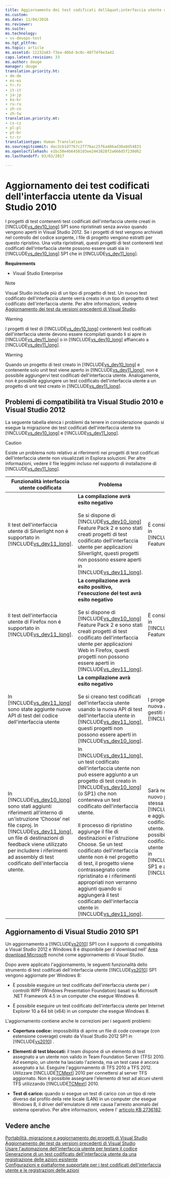```yaml
---
title: Aggiornamento dei test codificati dell&quot;interfaccia utente da Visual Studio 2010 | Microsoft Docs
ms.custom: 
ms.date: 11/04/2016
ms.reviewer: 
ms.suite: 
ms.technology:
- vs-devops-test
ms.tgt_pltfrm: 
ms.topic: article
ms.assetid: 11232a83-73ea-46bd-bc0c-46f74f6e3a42
caps.latest.revision: 33
ms.author: douge
manager: douge
translation.priority.ht:
- de-de
- es-es
- fr-fr
- it-it
- ja-jp
- ko-kr
- ru-ru
- zh-cn
- zh-tw
translation.priority.mt:
- cs-cz
- pl-pl
- pt-br
- tr-tr
translationtype: Human Translation
ms.sourcegitcommit: dac3cb1d7767c2ff76ac25f6a486ad30a8d54831
ms.openlocfilehash: e1bc50e4b6458103ee2443828f2a666d5f230d62
ms.lasthandoff: 03/03/2017

---
```

# <a name="upgrading-coded-ui-tests-from-visual-studio-2010"></a>Aggiornamento dei test codificati dell'interfaccia utente da Visual Studio 2010
I progetti di test contenenti test codificati dell'interfaccia utente creati in [!INCLUDE[vs_dev10_long](../code-quality/includes/vs_dev10_long_md.md)] SP1 sono ripristinati senza avviso quando vengono aperti in Visual Studio 2012. Se i progetti di test vengono archiviati nel controllo del codice sorgente, i file di progetto vengono estratti per questo ripristino. Una volta ripristinati, questi progetti di test contenenti test codificati dell'interfaccia utente possono essere usati sia in [!INCLUDE[vs_dev10_long](../code-quality/includes/vs_dev10_long_md.md)] SP1 che in [!INCLUDE[vs_dev11_long](../data-tools/includes/vs_dev11_long_md.md)].  
  
 **Requirements**  
  
-   Visual Studio Enterprise  
  
> [!NOTE]
>  Visual Studio include più di un tipo di progetto di test. Un nuovo test codificato dell'interfaccia utente verrà creato in un tipo di progetto di test codificato dell'interfaccia utente. Per altre informazioni, vedere [Aggiornamento dei test da versioni precedenti di Visual Studio](http://msdn.microsoft.com/en-us/e9c8b7f6-bd72-448e-8edb-d090dcc5cf52).  
  
> [!WARNING]
> I progetti di test di  [!INCLUDE[vs_dev10_long](../code-quality/includes/vs_dev10_long_md.md)] contenenti test codificati dell'interfaccia utente devono essere ricompilati quando li si apre in [!INCLUDE[vs_dev11_long](../data-tools/includes/vs_dev11_long_md.md)] o in [!INCLUDE[vs_dev10_long](../code-quality/includes/vs_dev10_long_md.md)] affiancato a [!INCLUDE[vs_dev11_long](../data-tools/includes/vs_dev11_long_md.md)].  
  
> [!WARNING]
>  Quando un progetto di test creato in [!INCLUDE[vs_dev10_long](../code-quality/includes/vs_dev10_long_md.md)] e contenente solo unit test viene aperto in [!INCLUDE[vs_dev11_long](../data-tools/includes/vs_dev11_long_md.md)], non è possibile aggiungervi test codificati dell'interfaccia utente. Analogamente, non è possibile aggiungere un test codificato dell'interfaccia utente a un progetto di unit test creato in [!INCLUDE[vs_dev11_long](../data-tools/includes/vs_dev11_long_md.md)].  
  
## <a name="compatibility-issues-between-visual-studio-2010-and-visual-studio-2012"></a>Problemi di compatibilità tra Visual Studio 2010 e Visual Studio 2012  
 La seguente tabella elenca i problemi da tenere in considerazione quando si esegue la migrazione dei test codificati dell'interfaccia utente tra [!INCLUDE[vs_dev10_long](../code-quality/includes/vs_dev10_long_md.md)] e [!INCLUDE[vs_dev11_long](../data-tools/includes/vs_dev11_long_md.md)].  
  
> [!CAUTION]
>  Esiste un problema noto relativo ai riferimenti nei progetti di test codificati dell'interfaccia utente non visualizzati in Esplora soluzioni. Per altre informazioni, vedere il file leggimi incluso nel supporto di installazione di [!INCLUDE[vs_dev11_long](../data-tools/includes/vs_dev11_long_md.md)].  
  
|Funzionalità interfaccia utente codificata|Problema|Soluzione|  
|----------------------------|-----------|--------------|  
|Il test dell'interfaccia utente di Silverlight non è supportato in [!INCLUDE[vs_dev11_long](../data-tools/includes/vs_dev11_long_md.md)].|**La compilazione avrà esito negativo**<br /><br /> Se si dispone di [!INCLUDE[vs_dev10_long](../code-quality/includes/vs_dev10_long_md.md)] Feature Pack 2 e sono stati creati progetti di test codificato dell'interfaccia utente per applicazioni Silverlight, questi progetti non possono essere aperti in [!INCLUDE[vs_dev11_long](../data-tools/includes/vs_dev11_long_md.md)].|È consigliabile gestirli solo in [!INCLUDE[vs_dev10_long](../code-quality/includes/vs_dev10_long_md.md)] Feature Pack 2.|  
|Il test dell'interfaccia utente di Firefox non è supportato in [!INCLUDE[vs_dev11_long](../data-tools/includes/vs_dev11_long_md.md)].|**La compilazione avrà esito positivo, l'esecuzione del test avrà esito negativo**<br /><br /> Se si dispone di [!INCLUDE[vs_dev10_long](../code-quality/includes/vs_dev10_long_md.md)] Feature Pack 2 e sono stati creati progetti di test codificato dell'interfaccia utente per applicazioni Web in Firefox, questi progetti non possono essere aperti in [!INCLUDE[vs_dev11_long](../data-tools/includes/vs_dev11_long_md.md)].|È consigliabile gestirli solo in [!INCLUDE[vs_dev10_long](../code-quality/includes/vs_dev10_long_md.md)] Feature Pack 2.|  
|In [!INCLUDE[vs_dev11_long](../data-tools/includes/vs_dev11_long_md.md)] sono state aggiunte nuove API di test del codice dell'interfaccia utente|**La compilazione avrà esito negativo**<br /><br /> Se si creano test codificati dell'interfaccia utente usando la nuova API di test dell'interfaccia utente in [!INCLUDE[vs_dev11_long](../data-tools/includes/vs_dev11_long_md.md)], questi progetti non possono essere aperti in [!INCLUDE[vs_dev10_long](../code-quality/includes/vs_dev10_long_md.md)].|I progetti che usano la nuova API devono essere gestiti solo in [!INCLUDE[vs_dev11_long](../data-tools/includes/vs_dev11_long_md.md)].|  
|In [!INCLUDE[vs_dev10_long](../code-quality/includes/vs_dev10_long_md.md)] sono stati aggiunti riferimenti all'interno di un'istruzione ‘Choose’ nel file csproj. In [!INCLUDE[vs_dev11_long](../data-tools/includes/vs_dev11_long_md.md)], un file di destinazioni di feedback viene utilizzato per includere i riferimenti ad assembly di test codificato dell'interfaccia utente.|In [!INCLUDE[vs_dev11_long](../data-tools/includes/vs_dev11_long_md.md)], un test codificato dell'interfaccia utente non può essere aggiunto a un progetto di test creato in [!INCLUDE[vs_dev10_long](../code-quality/includes/vs_dev10_long_md.md)] (o SP1) che non conteneva un test codificato dell'interfaccia utente.<br /><br /> Il processo di ripristino aggiunge il file di destinazioni e l'istruzione Choose. Se un test codificato dell'interfaccia utente non è nel progetto di test, il progetto viene contrassegnato come ripristinato e i riferimenti appropriati non verranno aggiunti quando si aggiungerà il test codificato dell'interfaccia utente in [!INCLUDE[vs_dev11_long](../data-tools/includes/vs_dev11_long_md.md)].|Sarà necessario creare un nuovo progetto di test nella stessa soluzione usando [!INCLUDE[vs_dev11_long](../data-tools/includes/vs_dev11_long_md.md)] e aggiungervi il nuovo test codificato dell'interfaccia utente. In alternativa, è possibile aggiungere i test codificati dell'interfaccia utente nel progetto di test in [!INCLUDE[vs_dev10_long](../code-quality/includes/vs_dev10_long_md.md)] SP1 e aprirlo in [!INCLUDE[vs_dev11_long](../data-tools/includes/vs_dev11_long_md.md)].|  
  
##  <a name="UpgradingCodedUIFromVS2010_Update"></a>Aggiornamento di Visual Studio 2010 SP1  
 Un aggiornamento a [!INCLUDE[vs2010](../misc/includes/vs2010_md.md)] SP1 con il supporto di compatibilità a Visual Studio 2012 e Windows 8 è disponibile per il download nell' [Area download Microsoft](http://www.microsoft.com/download/details.aspx?id=34677) nonché come aggiornamento di Visual Studio.  
  
 Dopo avere applicato l'aggiornamento, le seguenti funzionalità dello strumento di test codificati dell'interfaccia utente [!INCLUDE[vs2010](../misc/includes/vs2010_md.md)] SP1 vengono aggiornate per Windows 8:  
  
-   È possibile eseguire un test codificato dell'interfaccia utente per i controlli WPF (Windows Presentation Foundation) basati su Microsoft .NET Framework 4.5 in un computer che esegue Windows 8.  
  
-   È possibile eseguire un test codificato dell'interfaccia utente per Internet Explorer 10 a 64 bit (x64) in un computer che esegue Windows 8.  
  
 L'aggiornamento contiene anche le correzioni per i seguenti problemi:  
  
-   **Copertura codice:** impossibilità di aprire un file di code coverage (con estensione coverage) creato da Visual Studio 2012 SP1 in [!INCLUDE[vs2010](../misc/includes/vs2010_md.md)] .  
  
-   **Elementi di test bloccati:** il team dispone di un elemento di test assegnato a un utente non valido in Team Foundation Server (TFS) 2010. Ad esempio, un utente ha lasciato l'azienda, ma un test case è ancora assegnato a lui. Eseguire l'aggiornamento di TFS 2010 a TFS 2012. Utilizzare [!INCLUDE[TCMext](../misc/includes/tcmext_md.md)] 2010 per connettersi al server TFS aggiornato. Non è possibile assegnare l'elemento di test ad alcuni utenti TFS utilizzando [!INCLUDE[TCMext](../misc/includes/tcmext_md.md)] 2010.  
  
-   **Test di carico:** quando si esegue un test di carico con un tipo di rete diverso dal profilo della rete locale (LAN) in un computer che esegue Windows 8, il driver dell'emulatore di rete causa l'arresto anomalo del sistema operativo. Per altre informazioni, vedere l' [articolo KB 2736182](http://support.microsoft.com/kb/2736182).  
  
## <a name="see-also"></a>Vedere anche  
 [Portabilità, migrazione e aggiornamento dei progetti di Visual Studio](../porting/port-migrate-and-upgrade-visual-studio-projects.md)   
 [Aggiornamento dei test da versioni precedenti di Visual Studio](http://msdn.microsoft.com/en-us/e9c8b7f6-bd72-448e-8edb-d090dcc5cf52)   
 [Usare l'automazione dell'interfaccia utente per testare il codice](../test/use-ui-automation-to-test-your-code.md)   
 [Generazione di un test codificato dell'interfaccia utente da una registrazione delle azioni esistente](/devops-test-docs/test/generating-a-coded-ui-test-from-an-existing-action-recording)   
 [Configurazioni e piattaforme supportate per i test codificati dell'interfaccia utente e le registrazioni delle azioni](../test/supported-configurations-and-platforms-for-coded-ui-tests-and-action-recordings.md)

